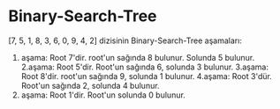 # Binary-Search-Tree
[7, 5, 1, 8, 3, 6, 0, 9, 4, 2] dizisinin Binary-Search-Tree aşamaları:
1. aşama:
Root 7'dir. root'un sağında 8 bulunur. Solunda 5 bulunur.
2.aşama:
Root 5'dir. Root'un sağında 6, solunda 3 bulunur.
3.aşama:
Root 8'dir. root'un sağında 9, solunda 1 bulunur.
4.aşama:
Root 3'dür. Root'un sağında 2, solunda 4 bulunur.
5. aşama:
Root 1'dir. Root'un solunda 0 bulunur.
